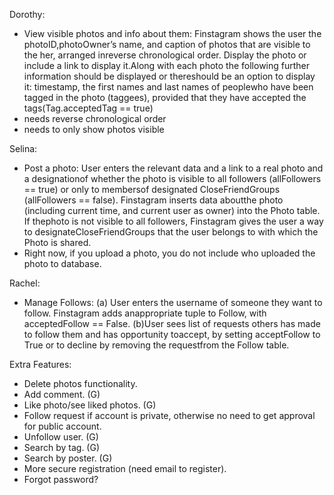 Dorothy:
- View visible photos and info about them:​ Finstagram shows the user the photoID,photoOwner’s name, and caption of photos that are visible to the her, arranged inreverse chronological order. Display the photo or include a link to display it.Along with each photo the following  further information should be displayed or thereshould be an option to display it:  timestamp, the first names and last names of peoplewho have been tagged in the photo (taggees), provided that they have accepted the tags(Tag.acceptedTag == true)
- needs reverse chronological order
- needs to only show photos visible

Selina:
- Post a photo:​ User enters the relevant data and a link to a real photo and a designationof whether the photo is visible to all followers (allFollowers == true) or only to membersof designated CloseFriendGroups (allFollowers == false). Finstagram inserts data aboutthe photo (including current time, and current user as owner) into the Photo table. If thephoto is not visible to all followers, Finstagram gives the user a way to designateCloseFriendGroups that the user belongs to with which the Photo is shared.
- Right now, if you upload a photo, you do not include who uploaded the photo to database.

Rachel:
- Manage Follows: (a) User enters the username of someone they want to follow. Finstagram adds anappropriate tuple to Follow, with acceptedFollow == False. (b)User sees list of requests others has made to follow them and has opportunity toaccept, by setting acceptFollow to True or to decline by removing the requestfrom the Follow table.

Extra Features:
- Delete photos functionality.
- Add comment. (G)
- Like photo/see liked photos. (G)
- Follow request if account is private, otherwise no need to get approval for public account.
- Unfollow user. (G)
- Search by tag. (G)
- Search by poster. (G)
- More secure registration (need email to register).
- Forgot password?
